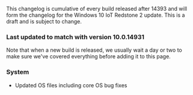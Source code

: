This changelog is cumulative of every build released after 14393 and will form the changelog for the Windows 10 IoT Redstone 2 update. This is a draft and is subject to change.

### Last updated to match with version 10.0.14931
Note that when a new build is released, we usually wait a day or two to make sure we've covered everything before adding it to this page.

### System
- Updated OS files including core OS bug fixes